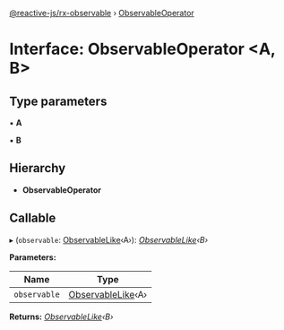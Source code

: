 [@reactive-js/rx-observable](../README.md) › [ObservableOperator](observableoperator.md)

# Interface: ObservableOperator <**A, B**>

## Type parameters

▪ **A**

▪ **B**

## Hierarchy

* **ObservableOperator**

## Callable

▸ (`observable`: [ObservableLike](observablelike.md)‹A›): *[ObservableLike](observablelike.md)‹B›*

**Parameters:**

Name | Type |
------ | ------ |
`observable` | [ObservableLike](observablelike.md)‹A› |

**Returns:** *[ObservableLike](observablelike.md)‹B›*
